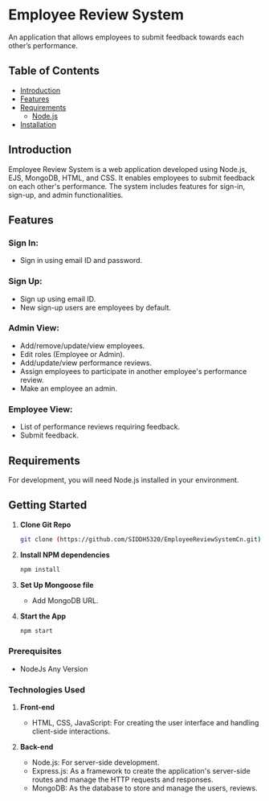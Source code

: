 
# Employee Review System

An application that allows employees to submit feedback towards each other’s performance.

## Table of Contents

- [Introduction](#introduction)
- [Features](#features)
- [Requirements](#requirements)
  - [Node.js](#nodejs)
- [Installation](#installation)


## Introduction

Employee Review System is a web application developed using Node.js, EJS, MongoDB, HTML, and CSS. It enables employees to submit feedback on each other's performance. The system includes features for sign-in, sign-up, and admin functionalities.

## Features

### Sign In:

- Sign in using email ID and password.


### Sign Up:

- Sign up using email ID.
- New sign-up users are employees by default.

### Admin View:

- Add/remove/update/view employees.
- Edit roles (Employee or Admin).
- Add/update/view performance reviews.
- Assign employees to participate in another employee's performance review.
- Make an employee an admin.

### Employee View:

- List of performance reviews requiring feedback.
- Submit feedback.

## Requirements

For development, you will need Node.js installed in your environment.

## Getting Started
1. **Clone Git Repo**
    ```bash
    git clone (https://github.com/SIDDH5320/EmployeeReviewSystemCn.git)
    ```

2. **Install NPM dependencies**
    ```bash
    npm install
    ```

3. **Set Up Mongoose file**
    - Add MongoDB URL.

4. **Start the App**
    ```bash
    npm start
    ```

### Prerequisites
- NodeJs Any Version

### Technologies Used
1. **Front-end**
    - HTML, CSS, JavaScript: For creating the user interface and handling client-side interactions.

2. **Back-end**
    - Node.js: For server-side development.
    - Express.js: As a framework to create the application's server-side routes and manage the HTTP requests and responses.
    - MongoDB: As the database to store and manage the users, reviews.


